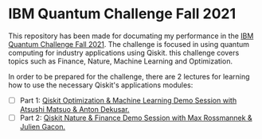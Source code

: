 # IBM Quantum Challenge Fall 2021

This repository has been made for documating my performance in the [IBM Quantum Challenge Fall 2021](https://challenges.quantum-computing.ibm.com/fall-2021). The challenge is focused in using quantum computing for industry applications using Qiskit. this challenge covers topics such as Finance, Nature, Machine Learning and Optimization.

In order to be prepared for the challenge, there are 2 lectures for learning how to use the necessary Qiskit's applications modules:

* [ ] Part 1: [Qiskit Optimization & Machine Learning Demo Session with Atsushi Matsuo & Anton Dekusar.](https://www.youtube.com/watch?v=claoY57eVIc)
* [ ] Part 2: [Qiskit Nature & Finance Demo Session with Max Rossmannek & Julien Gacon.](https://www.youtube.com/watch?v=UtMVoGXlz04)